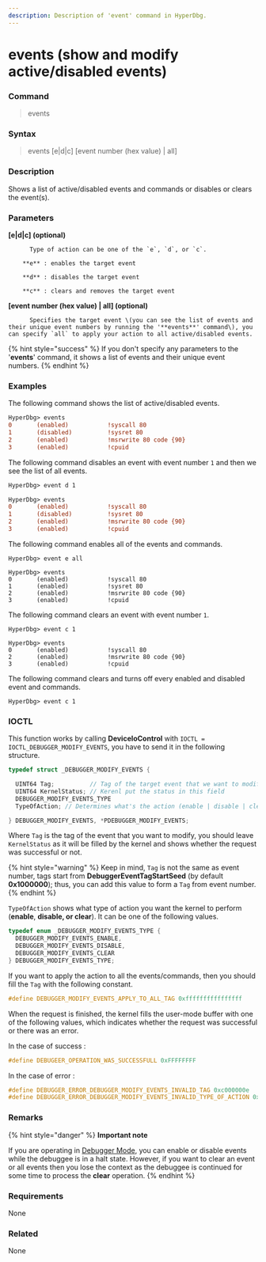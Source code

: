 ```yaml
---
description: Description of 'event' command in HyperDbg.
---
```


# events \(show and modify active/disabled events\)

### Command

> events

### Syntax

> events \[e\|d\|c\] \[event number \(hex value\) \| all\]

### Description

Shows a list of active/disabled events and commands or disables or clears the event\(s\).

### Parameters

**\[e\|d\|c\] \(optional\)**

          Type of action can be one of the `e`, `d`, or `c`.

        **e** : enables the target event

        **d** : disables the target event

        **c** : clears and removes the target event

**\[event number \(hex value\) \| all\] \(optional\)**

          Specifies the target event \(you can see the list of events and their unique event numbers by running the '**events**' command\), you can specify `all` to apply your action to all active/disabled events.

{% hint style="success" %}
If you don't specify any parameters to the '**events**' command, it shows a list of events and their unique event numbers.
{% endhint %}

### Examples

The following command shows the list of active/disabled events.

```diff
HyperDbg> events
0       (enabled)           !syscall 80
1       (disabled)          !sysret 80
2       (enabled)           !msrwrite 80 code {90}
3       (enabled)           !cpuid
```

The following command disables an event with event number `1` and then we see the list of all events.

```diff
HyperDbg> event d 1

HyperDbg> events
0       (enabled)           !syscall 80
1       (disabled)          !sysret 80
2       (enabled)           !msrwrite 80 code {90}
3       (enabled)           !cpuid
```

The following command enables all of the events and commands.

```text
HyperDbg> event e all

HyperDbg> events
0       (enabled)           !syscall 80
1       (enabled)           !sysret 80
2       (enabled)           !msrwrite 80 code {90}
3       (enabled)           !cpuid
```

The following command clears an event with event number `1`.

```text
HyperDbg> event c 1

HyperDbg> events
0       (enabled)           !syscall 80
2       (enabled)           !msrwrite 80 code {90}
3       (enabled)           !cpuid
```

The following command clears and turns off every enabled and disabled event and commands.

```text
HyperDbg> event c 1
```

### IOCTL

This function works by calling **DeviceIoControl** with `IOCTL = IOCTL_DEBUGGER_MODIFY_EVENTS`, you have to send it in the following structure.

```c
typedef struct _DEBUGGER_MODIFY_EVENTS {

  UINT64 Tag;          // Tag of the target event that we want to modify
  UINT64 KernelStatus; // Kerenl put the status in this field
  DEBUGGER_MODIFY_EVENTS_TYPE
  TypeOfAction; // Determines what's the action (enable | disable | clear)

} DEBUGGER_MODIFY_EVENTS, *PDEBUGGER_MODIFY_EVENTS;
```

Where `Tag` is the tag of the event that you want to modify, you should leave `KernelStatus` as it will be filled by the kernel and shows whether the request was successful or not.

{% hint style="warning" %}
Keep in mind, `Tag` is not the same as event number, tags start from **DebuggerEventTagStartSeed** \(by default **0x1000000**\); thus, you can add this value to form a `Tag` from event number.
{% endhint %}

`TypeOfAction` shows what type of action you want the kernel to perform \(**enable**, **disable, or clear**\). It can be one of the following values.

```c
typedef enum _DEBUGGER_MODIFY_EVENTS_TYPE {
  DEBUGGER_MODIFY_EVENTS_ENABLE,
  DEBUGGER_MODIFY_EVENTS_DISABLE,
  DEBUGGER_MODIFY_EVENTS_CLEAR
} DEBUGGER_MODIFY_EVENTS_TYPE;
```

If you want to apply the action to all the events/commands, then you should fill the `Tag` with the following constant.

```c
#define DEBUGGER_MODIFY_EVENTS_APPLY_TO_ALL_TAG 0xffffffffffffffff
```

When the request is finished, the kernel fills the user-mode buffer with one of the following values, which indicates whether the request was successful or there was an error.

In the case of success :

```c
#define DEBUGEER_OPERATION_WAS_SUCCESSFULL 0xFFFFFFFF
```

In the case of error :

```c
#define DEBUGGER_ERROR_DEBUGGER_MODIFY_EVENTS_INVALID_TAG 0xc000000e
#define DEBUGGER_ERROR_DEBUGGER_MODIFY_EVENTS_INVALID_TYPE_OF_ACTION 0xc000000f
```

### **Remarks**

{% hint style="danger" %}
**Important note**

If you are operating in [Debugger Mode](https://docs.hyperdbg.com/using-hyperdbg/prerequisites/operation-modes#debugger-mode), you can enable or disable events while the debuggee is in a halt state. However, if you want to clear an event or all events then you lose the context as the debuggee is continued for some time to process the **clear** operation.
{% endhint %}

### Requirements

None

### Related

None

